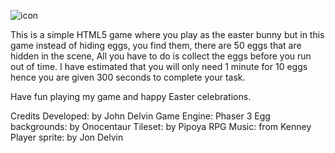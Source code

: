 ![icon](https://user-images.githubusercontent.com/84484398/162875161-371cb6bc-27d2-4930-946c-6ccbb80604a6.png)


This is a simple HTML5 game where you play as the easter bunny but in this game instead of hiding eggs, you find them, there are 50 eggs that are hidden in the scene,
All you have to do is collect the eggs before you run out of time. I have estimated that you will only need 1 minute for 10 eggs hence you are given 300 seconds to complete your task.

Have fun playing my game and happy Easter celebrations.

Credits
Developed: by John Delvin
Game Engine: Phaser 3
Egg backgrounds: by Onocentaur
Tileset: by Pipoya RPG
Music: from Kenney
Player sprite: by Jon Delvin
